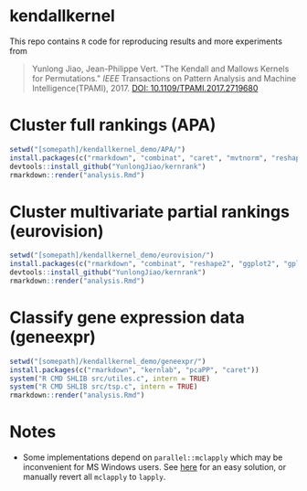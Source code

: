 # kendallkernel

This repo contains `R` code for reproducing results and more experiments from

> Yunlong Jiao, Jean-Philippe Vert. "The Kendall and Mallows Kernels for Permutations." _IEEE_ Transactions on Pattern Analysis and Machine Intelligence(TPAMI), 2017. [DOI: 10.1109/TPAMI.2017.2719680](https://doi.org/10.1109/TPAMI.2017.2719680)

# Cluster full rankings (APA)

```r
setwd("[somepath]/kendallkernel_demo/APA/")
install.packages(c("rmarkdown", "combinat", "caret", "mvtnorm", "reshape2", "ggplot2", "gplots", "flexclust", "Rankcluster", "devtools"))
devtools::install_github("YunlongJiao/kernrank")
rmarkdown::render("analysis.Rmd")
```

# Cluster multivariate partial rankings (eurovision)

```r
setwd("[somepath]/kendallkernel_demo/eurovision/")
install.packages(c("rmarkdown", "combinat", "reshape2", "ggplot2", "gplots", "kernlab", "Rankcluster", "cluster", "devtools"))
devtools::install_github("YunlongJiao/kernrank")
rmarkdown::render("analysis.Rmd")
```

# Classify gene expression data (geneexpr)

```r
setwd("[somepath]/kendallkernel_demo/geneexpr/")
install.packages(c("rmarkdown", "kernlab", "pcaPP", "caret"))
system("R CMD SHLIB src/utiles.c", intern = TRUE)
system("R CMD SHLIB src/tsp.c", intern = TRUE)
rmarkdown::render("analysis.Rmd")
```

# Notes

- Some implementations depend on `parallel::mclapply` which may be inconvenient for MS Windows users. See [here](http://www.r-bloggers.com/implementing-mclapply-on-windows-a-primer-on-embarrassingly-parallel-computation-on-multicore-systems-with-r/) for an easy solution, or manually revert all `mclapply` to `lapply`.

